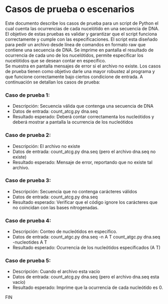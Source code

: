 # Casos de prueba o escenarios

Este documento describe los casos de prueba para un script de Python el cual cuenta las ocurrencias de cada nucelótido en una secuencia de DNA. El objetivo de estas pruebas es validar y garantizar que el script funciona correctamente y cumple con las especificaciones.
El script esta diseñado para pedir un archivo desde línea de comandos en formato raw que contiene una secuencia de DNA. Se imprime en pantalla el resultado de ocurrencia de cada uno de los nucelótidos, permite especificar los nucelótidos que se desean contar en específico.  
Se muestra en pantalla mensajes de error si el archivo no existe.
Los casos de prueba tienen como objetivo darle una mayor robustez al programa y que funcione correctamente bajo ciertos condicione de entrada. A continuación se detallan los casos de prueba: 

### Caso de prueba 1: 

- Descripción: Secuencia válida que contenga una secuencia de DNA 
- Datos de entrada: count_atcg.py dna.seq
- Resultado esperado: Deberá contar correctamenta los nucleótidos y deberá mostrar a pantalla la ocurrencia de los nucleótidos

### Caso de prueba 2: 

- Descripción: El archivo no existe
- Datos de entrada: count_atcg.py dna.seq (pero el archivo dna.seq no existe)
- Resultado esperado: Mensaje de error, reportando que no existe tal archivo.

### Caso de prueba 3: 

- Descripción: Secuencia que no contenga carácteres válidos
- Datos de entrada: count_atcg.py dna.seq
- Resultado esperado: Verificar que el código ignore los carácteres que no coincidan con las bases nitrogenadas.

### Caso de prueba 4: 

- Descripción: Conteo de nucleótidos en específico.
- Datos de entrada:
        count_atgc.py dna.seq -n A T
        count_atgc.py dna.seq -nucleotides A T
- Resultado esperado: Ocurrencia de los nucleótidos específicados (A T)

### Caso de prueba 5: 

- Descripción: Cuando el archivo esta vacío
- Datos de entrada: count_atcg.py dna.seq (pero el archivo dna.seq esta vacío)
- Resultado esperado: Imprime que la ocurrencia de cada nucleótido es 0.


FIN

